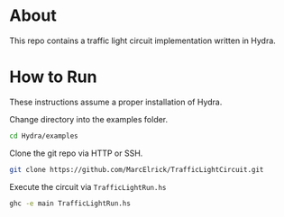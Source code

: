 # About

This repo contains a traffic light circuit implementation written in Hydra.

# How to Run

These instructions assume a proper installation of Hydra.

Change directory into the examples folder.

```bash
cd Hydra/examples
```

Clone the git repo via HTTP or SSH.

```bash
git clone https://github.com/MarcElrick/TrafficLightCircuit.git
```

Execute the circuit via `TrafficLightRun.hs`

```bash
ghc -e main TrafficLightRun.hs
```
